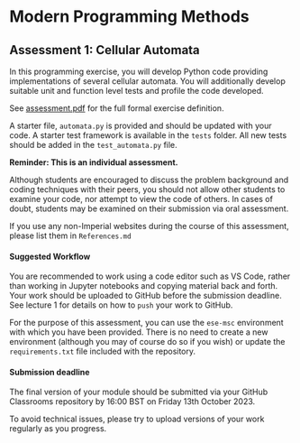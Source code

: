 # Modern Programming Methods
## Assessment 1: Cellular Automata

In this programming exercise, you will develop Python code providing implementations of several cellular automata. You will additionally develop suitable unit and function level tests and profile the code developed.

See [assessment.pdf](./assessment.pdf) for the full formal exercise definition.

A starter file, `automata.py` is provided and should be updated with your code. A starter test framework is available in the `tests` folder. All new tests should be added in the `test_automata.py` file.

__Reminder: This is an individual assessment.__

Although students are encouraged to discuss the problem background and coding techniques with their peers, you should not allow other students to examine your code, nor attempt to view the code of others. In cases of doubt, students may be examined on their submission via oral assessment.

If you use any non-Imperial websites during the course of this assessment, please list them in `References.md`

#### Suggested Workflow

You are recommended to work using a code editor such as VS Code, rather than working in Jupyter notebooks and copying material back and forth. Your work should be uploaded to GitHub before the submission deadline. See lecture 1 for details on how to `push` your work to GitHub.

For the purpose of this assessment, you can use the `ese-msc` environment with which you have been provided. There is no need to create a new environment (although you may of course do so if you wish) or update the `requirements.txt` file included with the repository.

#### Submission deadline

The final version of your module should be submitted via your GitHub Classrooms repository by 16:00 BST on Friday 13th October 2023.

To avoid technical issues, please try to upload versions of your work regularly as you progress.
